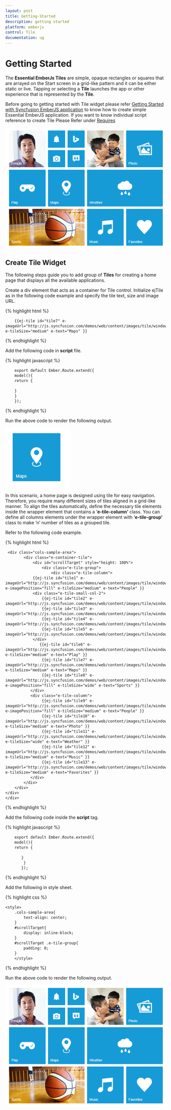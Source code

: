 ```yaml
---
layout: post
title: Getting-Started
description: getting started
platform: emberjs
control: Tile
documentation: ug
---
```


# Getting Started

The **Essential EmberJs Tiles** are simple, opaque rectangles or squares that are arrayed on the Start screen in a grid-like pattern and it can be either static or live. Tapping or selecting a **Tile** launches the app or other experience that is represented by the **Tile**.                            

Before going to getting started with Tile widget please refer [Getting Started with Syncfusion EmberJS application](https://help.syncfusion.com/emberjs/overview/)  to know how to create simple Essential EmberJS application.
If you want to know individual script reference to create Tile Please Refer under [Requires](https://help.syncfusion.com/api/js/ejtile/)                   


![](Getting-Started_images/Getting-Started_img1.png)

## Create Tile Widget

The following steps guide you to add group of **Tiles** for creating a home page that displays all the available applications.


Create a div element that acts as a container for Tile control. Initialize ejTile as in the following code example and specify the tile text, size and image URL.



{% highlight html %}

        {{ej-tile id="tile7" e-imageUrl="http://js.syncfusion.com/demos/web/content/images/tile/windows/map.png"  e-tileSize="medium" e-text="Maps" }} 

{% endhighlight %}

Add the following code in **script** file.

{% highlight javascript %}
 
        export default Ember.Route.extend({
        model(){
        return {
            
        }
        }
        });
    
 
{% endhighlight %}

Run the above code to render the following output. 

![](Getting-Started_images/Getting-Started_img2.png)

In this scenario, a home page is designed using tile for easy navigation. Therefore, you require many different sizes of tiles aligned in a grid-like manner. To align the tiles automatically, define the necessary tile elements inside the wrapper element that contains a ‘**e-tile-column’** class. You can define all columns elements under the wrapper element with ‘**e-tile-group’** class to make ‘n’ number of tiles as a grouped tile.

Refer to the following code example.



{% highlight html %}
    
     <div class="cols-sample-area">
            <div class="e-container-tile">
                <div id="scrollTarget" style="height: 100%">
                    <div class="e-tile-group">
                        <div class="e-tile-column">
                {{ej-tile id="tile1" e-imageUrl="http://js.syncfusion.com/demos/web/content/images/tile/windows/people_1.png" e-imagePosition="fill" e-tileSize="medium" e-text="People" }} 
                <div class="e-tile-small-col-2">
                    {{ej-tile id="tile2" e-imageUrl="http://js.syncfusion.com/demos/web/content/images/tile/windows/alerts.png"}} 
                    {{ej-tile id="tile3" e-imageUrl="http://js.syncfusion.com/demos/web/content/images/tile/windows/bing.png"}} 
                    {{ej-tile id="tile4" e-imageUrl="http://js.syncfusion.com/demos/web/content/images/tile/windows/camera.png"}} 
                    {{ej-tile id="tile5" e-imageUrl="http://js.syncfusion.com/demos/web/content/images/tile/windows/messages.png"}} 
                </div>
                   {{ej-tile id="tile6" e-imageUrl="http://js.syncfusion.com/demos/web/content/images/tile/windows/games.png"  e-tileSize="medium" e-text="Play" }} 
                    {{ej-tile id="tile7" e-imageUrl="http://js.syncfusion.com/demos/web/content/images/tile/windows/map.png"  e-tileSize="medium" e-text="Maps" }} 
                    {{ej-tile id="tile8" e-imageUrl="http://js.syncfusion.com/demos/web/content/images/tile/windows/sports.png" e-imagePosition="fill" e-tileSize="wide" e-text="Sports" }} 
               </div>
               <div class="e-tile-column">
                    {{ej-tile id="tile9" e-imageUrl="http://js.syncfusion.com/demos/web/content/images/tile/windows/people_2.png"  e-imagePosition="fill" e-tileSize="medium" e-text="People" }} 
                    {{ej-tile id="tile10" e-imageUrl="http://js.syncfusion.com/demos/web/content/images/tile/windows/pictures.png"  e-tileSize="medium" e-text="Photo" }} 
                    {{ej-tile id="tile11" e-imageUrl="http://js.syncfusion.com/demos/web/content/images/tile/windows/weather.png" e-tileSize="wide" e-text="Weather" }} 
                    {{ej-tile id="tile12" e-imageUrl="http://js.syncfusion.com/demos/web/content/images/tile/windows/music.png"  e-tileSize="medium" e-text="Music" }} 
                    {{ej-tile id="tile13" e-imageUrl="http://js.syncfusion.com/demos/web/content/images/tile/windows/favs.png" e-tileSize="medium" e-text="Favorites" }} 
               </div>
            </div>
        </div>
    </div>
    </div>

{% endhighlight %}

Add the following code inside the **script** tag.

{% highlight javascript %}

        export default Ember.Route.extend({
        model(){
        return {
            
           }
            }
           });
 
{% endhighlight %}


Add the following in style sheet.

{% highlight css %}

    <style>
        .cols-sample-area{
            text-align: center;
        }
        #scrollTarget{
            display: inline-block;
        }
        #scrollTarget .e-tile-group{
            padding: 0;
        }
        </style>

{% endhighlight %}

Run the above code to render the following output.

![](Getting-Started_images/Getting-Started_img1.png)

